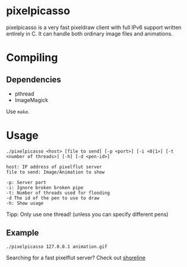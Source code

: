 pixelpicasso
============

pixelpicasso is a very fast pixeldraw client with full IPv6 support written entirely in C.
It can handle both ordinary image files and animations.

# Compiling

## Dependencies

- pthread
- ImageMagick

Use ```make```.

# Usage

```
./pixelpicasso <host> [file to send] [-p <port>] [-i <0|1>] [-t <number of threads>] [-h] [-d <pen-id>]

host: IP address of pixelflut server
file to send: Image/Animation to show

-p: Server port
-i: Ignore broken broken pipe
-t: Number of threads used for flooding
-d The id of the pen to use to draw
-h: Show usage
```
Tipp: Only use one thread! (unless you can specify different pens)

## Example

```
./pixelpicasso 127.0.0.1 animation.gif
```

Searching for a fast pixelflut server? Check out [shoreline](https://github.com/TobleMiner/shoreline)
